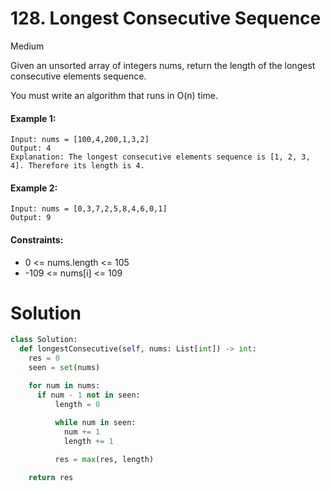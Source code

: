 # 128. Longest Consecutive Sequence

Medium

Given an unsorted array of integers nums, return the length of the longest consecutive elements sequence.

You must write an algorithm that runs in O(n) time.

#### Example 1:

```
Input: nums = [100,4,200,1,3,2]
Output: 4
Explanation: The longest consecutive elements sequence is [1, 2, 3, 4]. Therefore its length is 4.
```

#### Example 2:

```
Input: nums = [0,3,7,2,5,8,4,6,0,1]
Output: 9
```

#### Constraints:

- 0 <= nums.length <= 105
- -109 <= nums[i] <= 109

# Solution

```python
class Solution:
  def longestConsecutive(self, nums: List[int]) -> int:
    res = 0
    seen = set(nums)

    for num in nums:
      if num - 1 not in seen:
          length = 0
          
          while num in seen:
            num += 1
            length += 1

          res = max(res, length)

    return res
```
